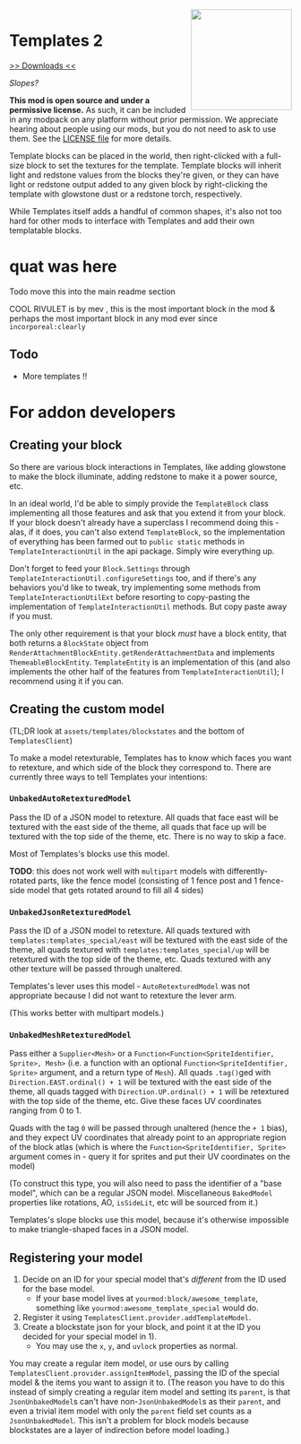 <img src="icon.png" align="right" width="180px"/>

# Templates 2

[>> Downloads <<](https://modrinth.com/mod/templates-2)

*Slopes?*

**This mod is open source and under a permissive license.** As such, it can be included in any modpack on any platform without prior permission. We appreciate hearing about people using our mods, but you do not need to ask to use them. See the [LICENSE file](LICENSE) for more details.

Template blocks can be placed in the world, then right-clicked with a full-size block to set the textures for the template. Template blocks will inherit light and redstone values from the blocks they're given, or they can have light or redstone output added to any given block by right-clicking the template with glowstone dust or a redstone torch, respectively.

While Templates itself adds a handful of common shapes, it's also not too hard for other mods to interface with Templates and add their own templatable blocks.

# quat was here

Todo move this into the main readme section

COOL RIVULET is by mev , this is the most important block in the mod & perhaps the most important block in any mod ever since `incorporeal:clearly`

## Todo

* More templates !!

# For addon developers

## Creating your block

So there are various block interactions in Templates, like adding glowstone to make the block illuminate, adding redstone to make it a power source, etc.

In an ideal world, I'd be able to simply provide the `TemplateBlock` class implementing all those features and ask that you extend it from your block. If your block doesn't already have a superclass I recommend doing this - alas, if it does, you can't also extend `TemplateBlock`, so the implementation of everything has been farmed out to `public static` methods in `TemplateInteractionUtil` in the api package. Simply wire everything up.

Don't forget to feed your `Block.Settings` through `TemplateInteractionUtil.configureSettings` too, and if there's any behaviors you'd like to tweak, try implementing some methods from `TemplateInteractionUtilExt` before resorting to copy-pasting the implementation of `TemplateInteractionUtil` methods. But copy paste away if you must.

The only other requirement is that your block *must* have a block entity, that both returns a `BlockState` object from `RenderAttachmentBlockEntity.getRenderAttachmentData` and implements `ThemeableBlockEntity`. `TemplateEntity` is an implementation of this (and also implements the other half of the features from `TemplateInteractionUtil`); I recommend using it if you can.

## Creating the custom model

(TL;DR look at `assets/templates/blockstates` and the bottom of `TemplatesClient`)

To make a model retexturable, Templates has to know which faces you want to retexture, and which side of the block they correspond to. There are currently three ways to tell Templates your intentions:

### `UnbakedAutoRetexturedModel`

Pass the ID of a JSON model to retexture. All quads that face east will be textured with the east side of the theme, all quads that face up will be textured with the top side of the theme, etc. There is no way to skip a face.

Most of Templates's blocks use this model.

**TODO**: this does not work well with `multipart` models with differently-rotated parts, like the fence model (consisting of 1 fence post and 1 fence-side model that gets rotated around to fill all 4 sides)

### `UnbakedJsonRetexturedModel`

Pass the ID of a JSON model to retexture. All quads textured with `templates:templates_special/east` will be textured with the east side of the theme, all quads textured with `templates:templates_special/up` will be retextured with the top side of the theme, etc. Quads textured with any other texture will be passed through unaltered.

Templates's lever uses this model - `AutoRetexturedModel` was not appropriate because I did not want to retexture the lever arm.

(This works better with multipart models.)

### `UnbakedMeshRetexturedModel`

Pass either a `Supplier<Mesh>` or a `Function<Function<SpriteIdentifier, Sprite>, Mesh>` (i.e. a function with an optional `Function<SpriteIdentifier, Sprite>` argument, and a return type of `Mesh`). All quads `.tag()`ged with `Direction.EAST.ordinal() + 1` will be textured with the east side of the theme, all quads tagged with `Direction.UP.ordinal() + 1` will be retextured with the top side of the theme, etc. Give these faces UV coordinates ranging from 0 to 1.

Quads with the tag `0` will be passed through unaltered (hence the `+ 1` bias), and they expect UV coordinates that already point to an appropriate region of the block atlas (which is where the `Function<SpriteIdentifier, Sprite>` argument comes in - query it for sprites and put their UV coordinates on the model)

(To construct this type, you will also need to pass the identifier of a "base model", which can be a regular JSON model. Miscellaneous `BakedModel` properties like rotations, AO, `isSideLit`, etc will be sourced from it.) 

Templates's slope blocks use this model, because it's otherwise impossible to make triangle-shaped faces in a JSON model.

## Registering your model

1. Decide on an ID for your special model that's *different* from the ID used for the base model.
   * If your base model lives at `yourmod:block/awesome_template`, something like `yourmod:awesome_template_special` would do.
2. Register it using `TemplatesClient.provider.addTemplateModel`.
3. Create a blockstate json for your block, and point it at the ID you decided for your special model in 1).
   * You may use the `x`, `y`, and `uvlock` properties as normal.

You may create a regular item model, or use ours by calling `TemplatesClient.provider.assignItemModel`, passing the ID of the special model & the items you want to assign it to. (The reason you have to do this instead of simply creating a regular item model and setting its `parent`, is that `JsonUnbakedModel`s can't have non-`JsonUnbakedModel`s as their `parent`, and even a trivial item model with only the `parent` field set counts as a `JsonUnbakedModel`. This isn't a problem for block models because blockstates are a layer of indirection before model loading.)